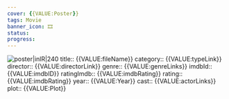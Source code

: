 ```yaml
---
cover: {{VALUE:Poster}}
tags: Movie 
banner_icon: 🎞
status: 
progress: 
---
```


![poster|inlR|240]({{VALUE:Poster}})
title:: {{VALUE:fileName}}
category:: {{VALUE:typeLink}}
director:: {{VALUE:directorLink}}
genre:: {{VALUE:genreLinks}}
imdbId:: {{VALUE:imdbID}}
ratingImdb:: {{VALUE:imdbRating}}
rating:: {{VALUE:imdbRating}}
year:: {{VALUE:Year}}
cast:: {{VALUE:actorLinks}}
plot:: {{VALUE:Plot}}


